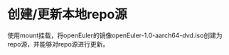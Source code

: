 # 创建/更新本地repo源<a name="ZH-CN_TOPIC_0183245386"></a>

使用mount挂载，将openEuler的镜像openEuler-1.0-aarch64-dvd.iso创建为repo源，并能够对repo源进行更新。


